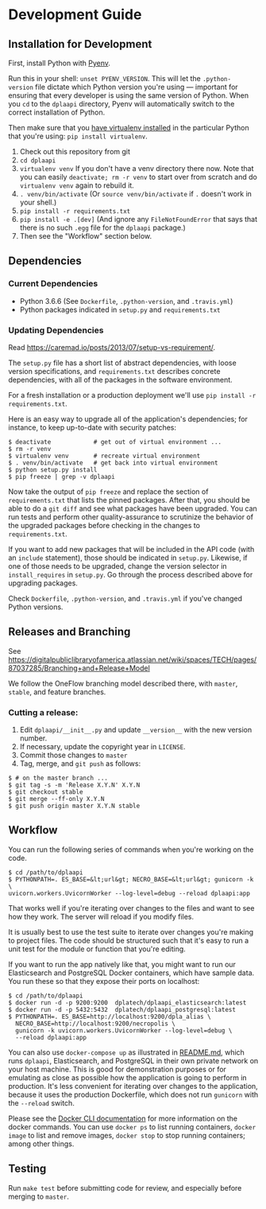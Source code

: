 # Development Guide

## Installation for Development

First, install Python with [Pyenv](https://github.com/pyenv/pyenv).

Run this in your shell: `unset PYENV_VERSION`. This will let the `.python-
version` file dictate which Python version you're using &mdash; important for
ensuring that every developer is using the same version of Python.  When you
`cd` to the `dplaapi` directory, Pyenv will automatically switch to the correct
installation of Python.

Then make sure that you
[have virtualenv installed](https://virtualenv.pypa.io/en/stable/installation/)
in the particular Python that you're using: `pip install virtualenv`.


1. Check out this repository from git
1. `cd dplaapi`
1. `virtualenv venv` If you don't have a venv directory there now. Note that
you can easily `deactivate; rm -r venv` to start over from scratch and do
`virtualenv venv` again to rebuild it.
1. `. venv/bin/activate`  (Or `source venv/bin/activate` if `.` doesn't work in
your shell.)
1. `pip install -r requirements.txt`
1. `pip install -e .[dev]` (And ignore any `FileNotFoundError` that says that
there is no such `.egg` file for the `dplaapi` package.)
1. Then see the "Workflow" section below.

## Dependencies

### Current Dependencies

* Python 3.6.6  (See `Dockerfile`, `.python-version`, and `.travis.yml`)
* Python packages indicated in `setup.py` and `requirements.txt`


### Updating Dependencies

Read https://caremad.io/posts/2013/07/setup-vs-requirement/.

The `setup.py` file has a short list of abstract dependencies, with loose
version specifications, and `requirements.txt` describes concrete dependencies,
with all of the packages in the software environment.

For a fresh installation or a production deployment we'll use
`pip install -r requirements.txt`.

Here is an easy way to upgrade all of the application's dependencies; for
instance, to keep up-to-date with security patches:

```
$ deactivate            # get out of virtual environment ...
$ rm -r venv
$ virtualenv venv       # recreate virtual environment
$ . venv/bin/activate   # get back into virtual environment
$ python setup.py install
$ pip freeze | grep -v dplaapi
```

Now take the output of `pip freeze` and replace the section of
`requirements.txt` that lists the pinned packages. After that, you should be
able to do a `git diff` and see what packages have been upgraded. You can run
tests and perform other quality-assurance to scrutinize the behavior of the
upgraded packages before checking in the changes to `requirements.txt`.

If you want to add new packages that will be included in the API code (with
an `include` statement), those should be indicated in `setup.py`.  Likewise, if
one of those needs to be upgraded, change the version selector in
`install_requires` in `setup.py`. Go through the process described above for
upgrading packages.

Check `Dockerfile`, `.python-version`, and `.travis.yml` if you've changed
Python versions.


## Releases and Branching

See https://digitalpubliclibraryofamerica.atlassian.net/wiki/spaces/TECH/pages/87037285/Branching+and+Release+Model

We follow the OneFlow branching model described there, with `master`, `stable`,
and feature branches.

### Cutting a release:

1. Edit `dplaapi/__init__.py` and update `__version__` with the new version
number.
1. If necessary, update the copyright year in `LICENSE`.
1. Commit those changes to `master`
1. Tag, merge, and `git push` as follows:
```
$ # on the master branch ...
$ git tag -s -m 'Release X.Y.N' X.Y.N
$ git checkout stable
$ git merge --ff-only X.Y.N
$ git push origin master X.Y.N stable
```

## Workflow

You can run the following series of commands when you're working on the code.
```
$ cd /path/to/dplaapi
$ PYTHONPATH=. ES_BASE=&lt;url&gt; NECRO_BASE=&lt;url&gt; gunicorn -k \
uvicorn.workers.UvicornWorker --log-level=debug --reload dplaapi:app
```
That works well if you're iterating over changes to the files and want to see
how they work. The server will reload if you modify files.

It is usually best to use the test suite to iterate over changes you're making
to project files. The code should be structured such that it's easy to run a
unit test for the module or function that you're editing.

If you want to run the app natively like that, you might want to run our
Elasticsearch and PostgreSQL Docker containers, which have sample data. You run
these so that they expose their ports on localhost:

```
$ cd /path/to/dplaapi
$ docker run -d -p 9200:9200  dplatech/dplaapi_elasticsearch:latest
$ docker run -d -p 5432:5432  dplatech/dplaapi_postgresql:latest
$ PYTHONPATH=. ES_BASE=http://localhost:9200/dpla_alias \
  NECRO_BASE=http://localhost:9200/necropolis \
  gunicorn -k uvicorn.workers.UvicornWorker --log-level=debug \
  --reload dplaapi:app
```

You can also use `docker-compose up` as illustrated in [README.md](./README.md),
which runs `dplaapi`, Elasticsearch, and PostgreSQL in their own private
network on your host machine. This is good for demonstration purposes or for
emulating as close as possible how the application is going to perform in
production. It's less convenient for iterating over changes to the application,
because it uses the production Dockerfile, which does not run `gunicorn` with
the `--reload` switch.

Please see the
[Docker CLI documentation](https://docs.docker.com/engine/reference/commandline/cli/)
for more information on the docker commands.  You can use `docker ps` to list
running containers, `docker image` to list and remove images, `docker stop` to
stop running containers; among other things.

## Testing

Run `make test` before submitting code for review, and especially before merging
to `master`.
